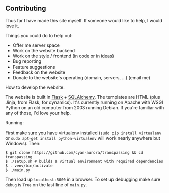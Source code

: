 Contributing
------------

Thus far I have made this site myself. If someone would like to help, I would
love it.

Things you could do to help out:

- Offer me server space
- Work on the website backend
- Work on the style / frontend (in code or in ideas)
- Bug reporting
- Feature suggestions
- Feedback on the website
- Donate to the website's operating (domain, servers, ...) (email me)

How to develop the website:

The website is built in [Flask](http://flask.pocoo.org/) +
[SQLAlchemy](http://flask-sqlalchemy.pocoo.org/2.1/). The templates are HTML
(plus Jinja, from Flask, for dynamics). It's currently running on Apache with
WSGI Python on an old computer from 2003 running Debian. If you're familiar
with any of those, I'd love your help.

Running:

First make sure you have virtualenv installed (`sudo pip install virtualenv` or
`sudo apt-get install python-virtualenv` will work nearly anywhere but
Windows). Then:

	$ git clone https://github.com/cyan-aurora/transpassing && cd transpassing
    $ ./setup.sh # builds a virtual environment with required dependencies
	$ . venv/bin/activate
	$ ./main.py

Then load up `localhost:5000` in a browser. To set up debugging make sure
`debug` is `True` on the last line of `main.py`.
